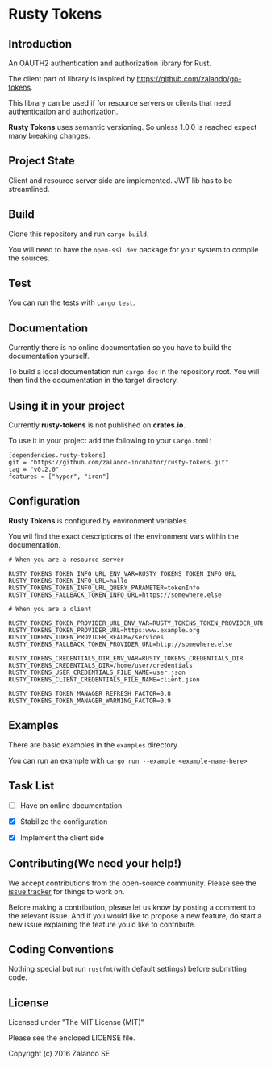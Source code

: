 # Rusty Tokens

## Introduction

An OAUTH2 authentication and authorization library for Rust.

The client part of library is inspired by https://github.com/zalando/go-tokens.

This library can be used if for resource servers or clients that need
authentication and authorization.

**Rusty Tokens** uses semantic versioning. So unless 1.0.0 is reached expect many breaking changes.

## Project State

Client and resource server side are implemented. JWT lib has to be streamlined.

## Build

Clone this repository and run ```cargo build```.

You will need to have the ```open-ssl dev``` package for your system to compile the sources.

## Test

You can run the tests with ```cargo test```.

## Documentation

Currently there is no online documentation so you have to build the documentation yourself.

To build a local documentation run ```cargo doc``` in the repository root. You will then find the documentation in the target directory.

## Using it in your project

Currently **rusty-tokens** is not published on **crates.io**.

To use it in your project add the following to your ```Cargo.toml```:

```
[dependencies.rusty-tokens]
git = "https://github.com/zalando-incubator/rusty-tokens.git"
tag = "v0.2.0"
features = ["hyper", "iron"]
```

## Configuration

**Rusty Tokens** is configured by environment variables.

You wil find the exact descriptions of the environment vars within the documentation.

```
# When you are a resource server

RUSTY_TOKENS_TOKEN_INFO_URL_ENV_VAR=RUSTY_TOKENS_TOKEN_INFO_URL
RUSTY_TOKENS_TOKEN_INFO_URL=hallo
RUSTY_TOKENS_TOKEN_INFO_URL_QUERY_PARAMETER=tokenInfo
RUSTY_TOKENS_FALLBACK_TOKEN_INFO_URL=https://somewhere.else

# When you are a client

RUSTY_TOKENS_TOKEN_PROVIDER_URL_ENV_VAR=RUSTY_TOKENS_TOKEN_PROVIDER_URL
RUSTY_TOKENS_TOKEN_PROVIDER_URL=https:www.example.org
RUSTY_TOKENS_TOKEN_PROVIDER_REALM=/services
RUSTY_TOKENS_FALLBACK_TOKEN_PROVIDER_URL=http://somewhere.else

RUSTY_TOKENS_CREDENTIALS_DIR_ENV_VAR=RUSTY_TOKENS_CREDENTIALS_DIR
RUSTY_TOKENS_CREDENTIALS_DIR=/home/user/credentials
RUSTY_TOKENS_USER_CREDENTIALS_FILE_NAME=user.json
RUSTY_TOKENS_CLIENT_CREDENTIALS_FILE_NAME=client.json

RUSTY_TOKENS_TOKEN_MANAGER_REFRESH_FACTOR=0.8
RUSTY_TOKENS_TOKEN_MANAGER_WARNING_FACTOR=0.9
```

## Examples

There are basic examples in the ```examples``` directory

You can run an example with ```cargo run --example <example-name-here>```

## Task List

- [ ] Have on online documentation
- [x] Stabilize the configuration
- [x] Implement the client side


## Contributing(We need your help!)

We accept contributions from the open-source community. Please see the [issue tracker](https://example.com) for things to work on.

Before making a contribution, please let us know by posting a comment to the relevant issue. And if you would like to propose a new feature, do start a new issue explaining the feature you’d like to contribute.

## Coding Conventions

Nothing special but run ```rustfmt```(with default settings) before submitting code.

## License

Licensed under "The MIT License (MIT)"

Please see the enclosed LICENSE file.

Copyright (c) 2016 Zalando SE
